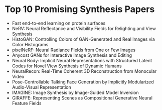 # Top 10 Promising Synthesis Papers

<ul>

                             

 <li><a target="_blank" href="https://github.com/manjunath5496/Top-10-Promising-Synthesis-Papers/blob/master/p(1).pdf" style="text-decoration:none;">Fast end-to-end learning on protein surfaces</a></li>

 <li><a target="_blank" href="https://github.com/manjunath5496/Top-10-Promising-Synthesis-Papers/blob/master/p(2).pdf" style="text-decoration:none;">NeRV: Neural Reflectance and Visibility Fields for Relighting and View Synthesis</a></li>

<li><a target="_blank" href="https://github.com/manjunath5496/Top-10-Promising-Synthesis-Papers/blob/master/p(3).pdf" style="text-decoration:none;">HistoGAN:
Controlling Colors of GAN-Generated and Real Images via Color Histograms</a></li>
 <li><a target="_blank" href="https://github.com/manjunath5496/Top-10-Promising-Synthesis-Papers/blob/master/p(4).pdf" style="text-decoration:none;">pixelNeRF: Neural Radiance Fields from One or Few Images</a></li>                              
<li><a target="_blank" href="https://github.com/manjunath5496/Top-10-Promising-Synthesis-Papers/blob/master/p(5).pdf" style="text-decoration:none;">Anycost GANs for Interactive Image Synthesis and Editing</a></li>
<li><a target="_blank" href="https://github.com/manjunath5496/Top-10-Promising-Synthesis-Papers/blob/master/p(6).pdf" style="text-decoration:none;">Neural Body: Implicit Neural Representations with Structured Latent Codes for Novel View Synthesis of Dynamic Humans</a></li>
 <li><a target="_blank" href="https://github.com/manjunath5496/Top-10-Promising-Synthesis-Papers/blob/master/p(7).pdf" style="text-decoration:none;">NeuralRecon: Real-Time Coherent 3D Reconstruction from Monocular Video</a></li>

 <li><a target="_blank" href="https://github.com/manjunath5496/Top-10-Promising-Synthesis-Papers/blob/master/p(8).pdf" style="text-decoration:none;"> Pose-Controllable Talking Face Generation by Implicitly Modularized Audio-Visual Representation </a></li>
   <li><a target="_blank" href="https://github.com/manjunath5496/Top-10-Promising-Synthesis-Papers/blob/master/p(9).pdf" style="text-decoration:none;">IMAGINE: Image Synthesis by Image-Guided Model Inversion</a></li>
  
   
 <li><a target="_blank" href="https://github.com/manjunath5496/Top-10-Promising-Synthesis-Papers/blob/master/p(10).pdf" style="text-decoration:none;">GIRAFFE: Representing Scenes as Compositional Generative Neural Feature Fields </a></li>                              
</ul>
